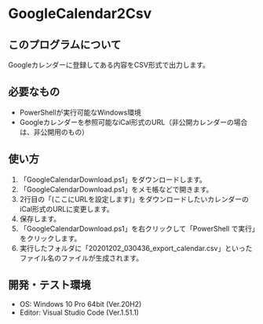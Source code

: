 # GoogleCalendar2Csv

## このプログラムについて

Googleカレンダーに登録してある内容をCSV形式で出力します。

## 必要なもの

* PowerShellが実行可能なWindows環境
* Googleカレンダーを参照可能なiCal形式のURL（非公開カレンダーの場合は、非公開用のもの）

## 使い方

1. 「GoogleCalendarDownload.ps1」をダウンロードします。
2. 「GoogleCalendarDownload.ps1」をメモ帳などで開きます。
3. 2行目の「(ここにURLを設定します)」をダウンロードしたいカレンダーのiCal形式のURLに変更します。
4. 保存します。
5. 「GoogleCalendarDownload.ps1」を右クリックして「PowerShell で実行」をクリックします。
6. 実行したフォルダに「20201202_030436_export_calendar.csv」といったファイル名のファイルが生成されます。

## 開発・テスト環境

* OS: Windows 10 Pro 64bit (Ver.20H2)
* Editor: Visual Studio Code (Ver.1.51.1)
